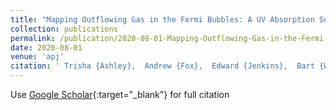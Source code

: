 ```yaml
---
title: "Mapping Outflowing Gas in the Fermi Bubbles: A UV Absorption Survey of the Galactic Nuclear Wind"
collection: publications
permalink: /publication/2020-08-01-Mapping-Outflowing-Gas-in-the-Fermi-Bubbles-A-UV-Absorption-Survey-of-the-Galactic-Nuclear-Wind
date: 2020-08-01
venue: 'apj'
citation: ' Trisha {Ashley},  Andrew {Fox},  Edward {Jenkins},  Bart {Wakker},  Rongmon {Bordoloi},  Felix {Lockman},  Blair {Savage},  Tanveer {Karim}, &quot;Mapping Outflowing Gas in the Fermi Bubbles: A UV Absorption Survey of the Galactic Nuclear Wind.&quot; apj, 2020.'
---
```

Use [Google Scholar](https://scholar.google.com/scholar?q=Mapping+Outflowing+Gas+in+the+Fermi+Bubbles:+A+UV+Absorption+Survey+of+the+Galactic+Nuclear+Wind){:target="_blank"} for full citation